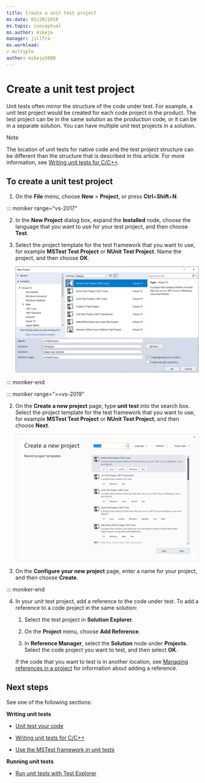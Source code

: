 ```yaml
---
title: Create a unit test project
ms.date: 01/29/2019
ms.topic: conceptual
ms.author: mikejo
manager: jillfra
ms.workload:
- multiple
author: mikejo5000
---
```

# Create a unit test project

Unit tests often mirror the structure of the code under test. For example, a unit test project would be created for each code project in the product. The test project can be in the same solution as the production code, or it can be in a separate solution. You can have multiple unit test projects in a solution.

> [!NOTE]
> The location of unit tests for native code and the test project structure can be different than the structure that is described in this article. For more information, see [Writing unit tests for C/C++](writing-unit-tests-for-c-cpp.md).

## To create a unit test project

1. On the **File** menu, choose **New** > **Project**, or press **Ctrl**+**Shift**+**N**.

::: moniker range="vs-2017"

2. In the **New Project** dialog box, expand the **Installed** node, choose the language that you want to use for your test project, and then choose **Test**.

3. Select the project template for the test framework that you want to use, for example **MSTest Test Project** or **NUnit Test Project**. Name the project, and then choose **OK**.

   ![Test project templates in Visual Studio 2017](media/test-project-templates.png)

::: moniker-end

::: moniker range=">=vs-2019"

2. On the **Create a new project** page, type **unit test** into the search box. Select the project template for the test framework that you want to use, for example **MSTest Test Project** or **NUnit Test Project**, and then choose **Next**.

   ![Test project templates in Visual Studio 2019](media/vs-2019/test-project-templates.png)

3. On the **Configure your new project** page, enter a name for your project, and then choose **Create**.

::: moniker-end

4. In your unit test project, add a reference to the code under test. To add a reference to a code project in the same solution:

   1. Select the test project in **Solution Explorer**.

   2. On the **Project** menu, choose **Add Reference**.

   3. In **Reference Manager**, select the **Solution** node under **Projects**. Select the code project you want to test, and then select **OK**.

   If the code that you want to test is in another location, see [Managing references in a project](../ide/managing-references-in-a-project.md) for information about adding a reference.

## Next steps

See one of the following sections:

**Writing unit tests**

- [Unit test your code](../test/unit-test-your-code.md)

- [Writing unit tests for C/C++](writing-unit-tests-for-c-cpp.md)

- [Use the MSTest framework in unit tests](using-microsoft-visualstudio-testtools-unittesting-members-in-unit-tests.md)

**Running unit tests**

- [Run unit tests with Test Explorer](../test/run-unit-tests-with-test-explorer.md)
